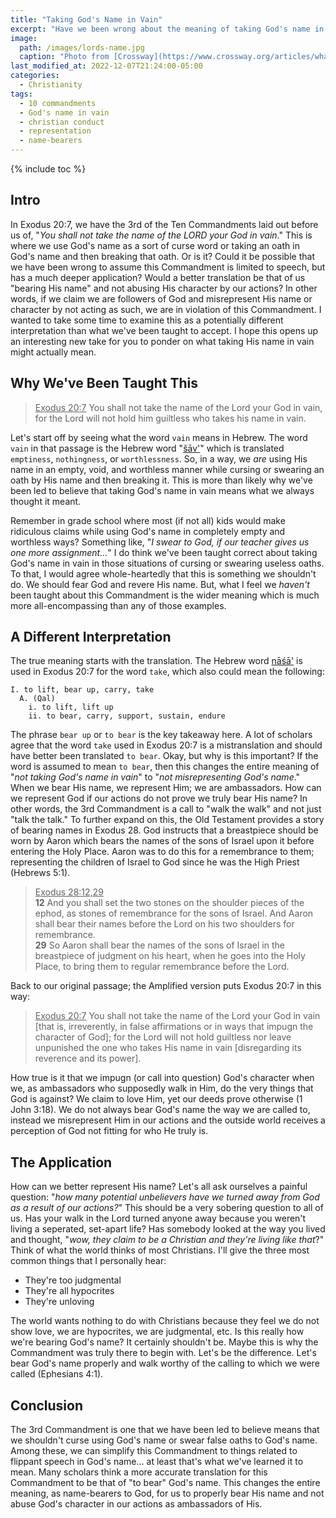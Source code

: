 ```yaml
---
title: "Taking God's Name in Vain"
excerpt: "Have we been wrong about the meaning of taking God's name in vain?"
image: 
  path: /images/lords-name.jpg
  caption: "Photo from [Crossway](https://www.crossway.org/articles/what-does-it-really-mean-to-take-the-lords-name-in-vain/)"
last_modified_at: 2022-12-07T21:24:00-05:00
categories:
  - Christianity
tags: 
  - 10 commandments
  - God's name in vain
  - christian conduct
  - representation
  - name-bearers
---
```


{% include toc %}

## Intro
In Exodus 20:7, we have the 3rd of the Ten Commandments laid out before us of, "*You shall not take the name of the LORD your God in vain*." This is where we use God's name as a sort of curse word or taking an oath in God's name and then breaking that oath. Or is it? Could it be possible that we have been wrong to assume this Commandment is limited to speech, but has a much deeper application? Would a better translation be that of us "bearing His name" and not abusing His character by our actions? In other words, if we claim we are followers of God and misrepresent His name or character by not acting as such, we are in violation of this Commandment. I wanted to take some time to examine this as a potentially different interpretation than what we've been taught to accept. I hope this opens up an interesting new take for you to ponder on what taking His name in vain might actually mean. 

## Why We've Been Taught This
> <u>Exodus 20:7</u> You shall not take the name of the Lord your God in vain, for the Lord will not hold him guiltless who takes his name in vain.

Let's start off by seeing what the word `vain` means in Hebrew. The word `vain` in that passage is the Hebrew word "[šāv'](https://www.blueletterbible.org/lexicon/h7723/kjv/wlc/0-1/)" which is translated `emptiness`, `nothingness`, or `worthlessness`. So, in a way, we *are* using His name in an empty, void, and worthless manner while cursing or swearing an oath by His name and then breaking it. This is more than likely why we've been led to believe that taking God's name in vain means what we always thought it meant. 

Remember in grade school where most (if not all) kids would make ridiculous claims while using God's name in completely empty and worthless ways? Something like, "*I swear to God, if our teacher gives us one more assignment...*" I do think we've been taught correct about taking God's name in vain in those situations of cursing or swearing useless oaths. To that, I would agree whole-heartedly that this is something we shouldn't do. We should fear God and revere His name. But, what I feel we *haven't* been taught about this Commandment is the wider meaning which is much more all-encompassing than any of those examples. 

## A Different Interpretation 
The true meaning starts with the translation. The Hebrew word [nāśā'](https://www.blueletterbible.org/lexicon/h5375/kjv/wlc/0-1/) is used in Exodus 20:7 for the word `take`, which also could mean the following:

```
I. to lift, bear up, carry, take
  A. (Qal)
    i. to lift, lift up
    ii. to bear, carry, support, sustain, endure
```

The phrase `bear up` or `to bear` is the key takeaway here. A lot of scholars agree that the word `take` used in Exodus 20:7 is a mistranslation and should have better been translated `to bear`. Okay, but why is this important? If the word is assumed to mean `to bear`, then this changes the entire meaning of "*not taking God's name in vain*" to "*not misrepresenting God's name*." When we bear His name, we represent Him; we are ambassadors. How can we represent God if our actions do not prove we truly bear His name? In other words, the 3rd Commandment is a call to "walk the walk" and not just "talk the talk." To further expand on this, the Old Testament provides a story of bearing names in Exodus 28. God instructs that a breastpiece should be worn by Aaron which bears the names of the sons of Israel upon it before entering the Holy Place. Aaron was to do this for a remembrance to them; representing the children of Israel to God since he was the High Priest (Hebrews 5:1). 

> <u>Exodus 28:12,29</u><br>
> **12** And you shall set the two stones on the shoulder pieces of the ephod, as stones of remembrance for the sons of Israel. And Aaron shall bear their names before the Lord on his two shoulders for remembrance. <br>
> **29** So Aaron shall bear the names of the sons of Israel in the breastpiece of judgment on his heart, when he goes into the Holy Place, to bring them to regular remembrance before the Lord.

Back to our original passage; the Amplified version puts Exodus 20:7 in this way:

> <u>Exodus 20:7</u> You shall not take the name of the Lord your God in vain [that is, irreverently, in false affirmations or in ways that impugn the character of God]; for the Lord will not hold guiltless nor leave unpunished the one who takes His name in vain [disregarding its reverence and its power].

How true is it that we impugn (or call into question) God's character when we, as ambassadors who supposedly walk in Him, do the very things that God is against? We claim to love Him, yet our deeds prove otherwise (1 John 3:18). We do not always bear God's name the way we are called to, instead we misrepresent Him in our actions and the outside world receives a perception of God not fitting for who He truly is. 

## The Application
How can we better represent His name? Let's all ask ourselves a painful question: "*how many potential unbelievers have we turned away from God as a result of our actions?*" This should be a very sobering question to all of us. Has your walk in the Lord turned anyone away because you weren't living a seperated, set-apart life? Has somebody looked at the way you lived and thought, "*wow, they claim to be a Christian and they're living like that*?" Think of what the world thinks of most Christians. I'll give the three most common things that I personally hear:

* They're too judgmental
* They're all hypocrites
* They're unloving

The world wants nothing to do with Christians because they feel we do not show love, we are hypocrites, we are judgmental, etc. Is this really how we're bearing God's name? It certainly shouldn't be. Maybe this is why the Commandment was truly there to begin with. Let's be the difference. Let's bear God's name properly and walk worthy of the calling to which we were called (Ephesians 4:1).

## Conclusion
The 3rd Commandment is one that we have been led to believe means that we shouldn't curse using God's name or swear false oaths to God's name. Among these, we can simplify this Commandment to things related to flippant speech in God's name... at least that's what we've learned it to mean. Many scholars think a more accurate translation for this Commandment to be that of "to bear" God's name. This changes the entire meaning, as name-bearers to God, for us to properly bear His name and not abuse God's character in our actions as ambassadors of His.

<script src='https://www.blueletterbible.org/assets-v3/scripts/blbToolTip/BLB_ScriptTagger-min.js' type='text/javascript'></script>
<script type='text/javascript'>
BLB.Tagger.Translation = 'ESV';
BLB.Tagger.HyperLinks = 'all'; 
BLB.Tagger.HideTanslationAbbrev = false;
BLB.Tagger.TargetNewWindow = true;
BLB.Tagger.Style = 'par'; 
BLB.Tagger.NoSearchTagNames = '';
BLB.Tagger.NoSearchClassNames = 'noTag doNotTag'; 
</script>
